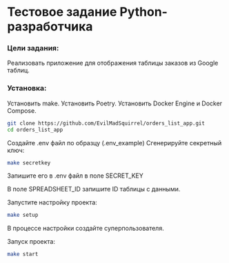 # Тестовое задание Python-разработчика

### Цели задания:

Реализовать приложение для отображения таблицы заказов из Google таблиц.

### Установка:

Установить make. Установить Poetry. Установить Docker Engine и Docker Compose.

```bash
git clone https://github.com/EvilMadSquirrel/orders_list_app.git
cd orders_list_app
```
Создайте .env файл по образцу (.env_example)
Сгенерируйте секретный ключ:
```bash
make secretkey
```
Запишите его в .env файл в поле SECRET_KEY

В поле SPREADSHEET_ID запишите ID таблицы с данными.

Запустите настройку проекта:

```bash
make setup
```

В процессе настройки создайте суперпользователя.

Запуск проекта:

```bash
make start
```


